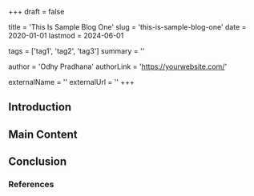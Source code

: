 +++
draft = false

title = 'This Is Sample Blog One'
slug = 'this-is-sample-blog-one'
date = 2020-01-01
lastmod = 2024-06-01

tags = ['tag1', 'tag2', 'tag3']
summary = ''

author = 'Odhy Pradhana'
authorLink = 'https://yourwebsite.com/'

externalName = ''
externalUrl = ''
+++

## Introduction

<!-- Write the introduction here -->

## Main Content

<!-- Write the main content here -->

## Conclusion

<!-- Write the conclusion here -->

### References

<!-- List any references or further readings here -->
